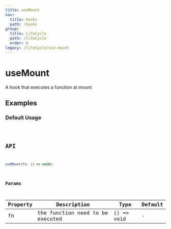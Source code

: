 ```yaml
---
title: useMount
nav:
  title: Hooks
  path: /hooks
group:
  title: LifeCycle
  path: /lifeCycle
  order: 9
legacy: /lifeCycle/use-mount
---
```


# useMount

A hook that executes a function at mount

## Examples

### Default Usage

<code src="./demo/demo1.tsx" />

## API

```javascript
useMount(fn: () => void);
```

### Params

| Property    | Description                                         | Type                   | Default |
|---------|----------------------------------------------|------------------------|--------|
| fn | the function need to be executed | () => void | -      |
